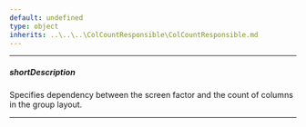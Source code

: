 ```yaml
---
default: undefined
type: object
inherits: ..\..\..\ColCountResponsible\ColCountResponsible.md
---
```

---
##### shortDescription
Specifies dependency between the screen factor and the count of columns in the group layout.

---
